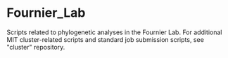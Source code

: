 # Fournier_Lab
Scripts related to phylogenetic analyses in the Fournier Lab. For additional MIT cluster-related scripts and standard job submission scripts, see "cluster" repository.
